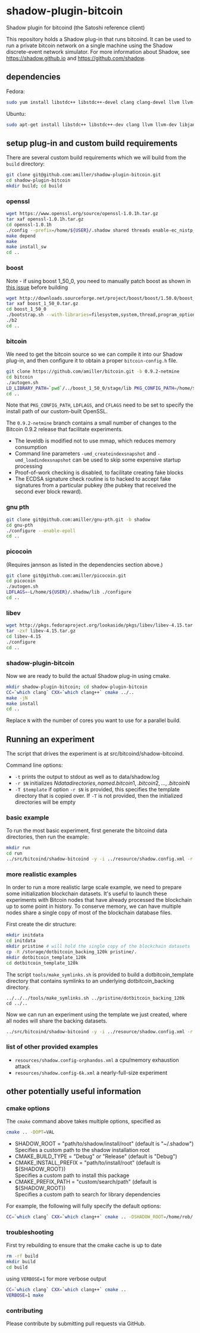 # shadow-plugin-bitcoin

Shadow plugin for bitcoind (the Satoshi reference client)

This repository holds a Shadow plug-in that runs bitcoind. It can be used to run a private bitcoin network on a single machine using the Shadow discrete-event network simulator. For more information about Shadow, see https://shadow.github.io and https://github.com/shadow.

## dependencies

Fedora:

```bash
sudo yum install libstdc++ libstdc++-devel clang clang-devel llvm llvm-devel glib2 glib2-devel jansson jansson-devel
```

Ubuntu:

```bash
sudo apt-get install libstdc++ libstdc++-dev clang llvm llvm-dev libjansson libjansson-dev
```

## setup plug-in and custom build requirements

There are several custom build requirements which we will build from the `build` directory:

```bash
git clone git@github.com:amiller/shadow-plugin-bitcoin.git
cd shadow-plugin-bitcoin
mkdir build; cd build
```

### openssl

```bash
wget https://www.openssl.org/source/openssl-1.0.1h.tar.gz
tar xaf openssl-1.0.1h.tar.gz
cd openssl-1.0.1h
./config --prefix=/home/${USER}/.shadow shared threads enable-ec_nistp_64_gcc_128 -fPIC
make depend
make
make install_sw
cd ..
```

### boost

Note - if using boost 1_50_0, you need to manually patch boost as shown in [this issue](https://github.com/amiller/shadow-plugin-bitcoin/issues/1) before building

```bash
wget http://downloads.sourceforge.net/project/boost/boost/1.50.0/boost_1_50_0.tar.gz
tar xaf boost_1_50_0.tar.gz
cd boost_1_50_0
./bootstrap.sh --with-libraries=filesystem,system,thread,program_options
./b2
cd ..
```

### bitcoin

We need to get the bitcoin source so we can compile it into our Shadow plug-in, and then configure it to obtain a proper `bitcoin-config.h` file.

```bash
git clone https://github.com/amiller/bitcoin.git -b 0.9.2-netmine
cd bitcoin
./autogen.sh
LD_LIBRARY_PATH=`pwd`/../boost_1_50_0/stage/lib PKG_CONFIG_PATH=/home/${USER}/.shadow/lib/pkgconfig LDFLAGS=-L/home/${USER}/.shadow/lib CFLAGS=-I/home/${USER}/.shadow/include CXXFLAGS=-I`pwd`/../boost_1_50_0 ./configure --prefix=/home/${USER}/.shadow --without-miniupnpc --without-gui --disable-wallet --disable-tests --with-boost-libdir=`pwd`/../boost_1_50_0/stage/lib
cd ..
```

Note that `PKG_CONFIG_PATH`, `LDFLAGS`, and `CFLAGS` need to be set to specify the install path of our custom-built OpenSSL.

The `0.9.2-netmine` branch contains a small number of changes to the Bitcoin 0.9.2 release that facilitate experiments.

+ The leveldb is modified not to use mmap, which reduces memory consumption
+ Command line parameters `-umd_createindexsnapshot` and `-umd_loadindexsnapshot` can be used to skip some expensive startup processing
+ Proof-of-work checking is disabled, to facilitate creating fake blocks
+ The ECDSA signature check routine is to hacked to accept fake signatures from a particular pubkey (the pubkey that received the second ever block reward).

### gnu pth

```bash
git clone git@github.com:amiller/gnu-pth.git -b shadow
cd gnu-pth
./configure --enable-epoll
cd ..
```

### picocoin

(Requires jannson as listed in the dependencies section above.)

```bash
git clone git@github.com:amiller/picocoin.git
cd picocoin
./autogen.sh
LDFLAGS=-L/home/${USER}/.shadow/lib ./configure
cd ..
```

### libev

```bash
wget http://pkgs.fedoraproject.org/lookaside/pkgs/libev/libev-4.15.tar.gz/3a73f247e790e2590c01f3492136ed31/libev-4.15.tar.gz
tar -zxf libev-4.15.tar.gz
cd libev-4.15
./configure
cd ..
```

### shadow-plugin-bitcoin

Now we are ready to build the actual Shadow plug-in using cmake.

```bash
mkdir shadow-plugin-bitcoin; cd shadow-plugin-bitcoin
CC=`which clang` CXX=`which clang++` cmake ../..
make -jN
make install
cd ..
```

Replace `N` with the number of cores you want to use for a parallel build.

## Running an experiment

The script that drives the experiment is at src/bitcoind/shadow-bitcoind.

Command line options:
+ `-t` prints the output to stdout as well as to data/shadow.log
+ `-r $N` initializes $N data directories, named .bitcoin1, .bitcoin2, ..., .bitcoin$N
+ `-T $template` if option `-r $N` is provided, this specifies the template directory that is copied over. If `-T` is not provided, then the initialized directories will be empty

### basic example

To run the most basic experiment, first generate the bitcoind data directories, then run the example:

```bash
mkdir run
cd run
../src/bitcoind/shadow-bitcoind -y -i ../resource/shadow.config.xml -r 2 -t | grep -e "received: getaddr" -e "received: verack"
```

### more realistic examples

In order to run a more realistic large scale example, we need to prepare some initialization blockchain datasets. It's useful to launch these experiments with Bitcoin nodes that have already processed the blockchain up to some point in history. To conserve memory, we can have multiple nodes share a single copy of most of the blockchain database files.

First create the dir structure:

```bash
mkdir initdata
cd initdata
mkdir pristine # will hold the single copy of the blockchain datasets
cp -R /storage/dotbitcoin_backing_120k pristine/.
mkdir dotbitcoin_template_120k
cd dotbitcoin_template_120k
```

The script `tools/make_symlinks.sh` is provided to build a dotbitcoin\_template directory that contains symlinks to an underlying dotbitcoin\_backing directory.

```
../../../tools/make_symlinks.sh ../pristine/dotbitcoin_backing_120k
cd ../..
```

Now we can run an experiment using the template we just created, where all nodes will share the backing datasets.

```bash
../src/bitcoind/shadow-bitcoind -y -i ../resource/shadow.config.xml -r 2 -t -T initdata/dotbitcoin_template_120k
```

### list of other provided examples

+ `resources/shadow.config-orphandos.xml` a cpu/memory exhaustion attack
+ `resources/shadow.config-6k.xml` a nearly-full-size experiment

## other potentially useful information

### cmake options

The `cmake` command above takes multiple options, specified as

```bash
cmake .. -DOPT=VAL
```

+ SHADOW_ROOT = "path/to/shadow/install/root" (default is "~/.shadow")  
  Specifies a custom path to the shadow installation root  
+ CMAKE_BUILD_TYPE = "Debug" or "Release" (default is "Debug")  
+ CMAKE_INSTALL_PREFIX = "path/to/install/root" (default is ${SHADOW_ROOT})  
  Specifies a custom path to install this package  
+ CMAKE_PREFIX_PATH = "custom/search/path" (default is ${SHADOW_ROOT})  
  Specifies a custom path to search for library dependencies  

For example, the following will fully specify the default options:

```bash
CC=`which clang` CXX=`which clang++` cmake .. -DSHADOW_ROOT=/home/rob/.shadow -DCMAKE_BUILD_TYPE=Debug -DCMAKE_INSTALL_PREFIX=/home/rob/.shadow -DCMAKE_PREFIX_PATH=/home/rob/.shadow
```

### troubleshooting

First try rebuilding to ensure that the cmake cache is up to date

```bash
rm -rf build
mkdir build
cd build
```

using `VERBOSE=1` for more verbose output

```bash
CC=`which clang` CXX=`which clang++` cmake ..
VERBOSE=1 make
```

### contributing

Please contribute by submitting pull requests via GitHub.

